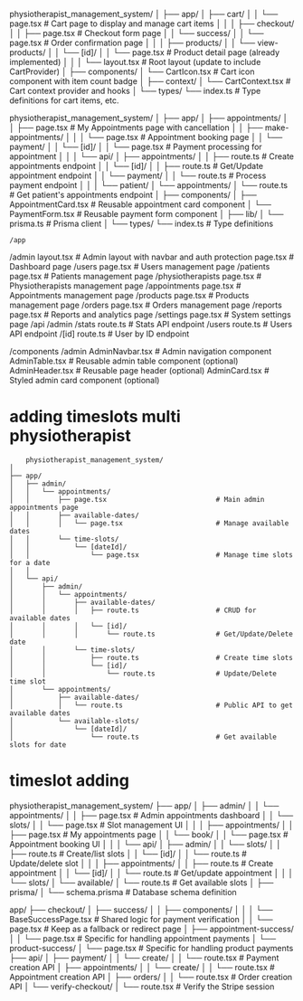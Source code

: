 physiotherapist_management_system/
│
├── app/
│   ├── cart/
│   │   └── page.tsx              # Cart page to display and manage cart items
│   │
│   ├── checkout/
│   │   ├── page.tsx              # Checkout form page
│   │   └── success/
│   │       └── page.tsx          # Order confirmation page
│   │
│   ├── products/
│   │   └── view-products/
│   │       └── [id]/
│   │           └── page.tsx      # Product detail page (already implemented)
│   │
│   └── layout.tsx                # Root layout (update to include CartProvider)
│
├── components/
│   └── CartIcon.tsx              # Cart icon component with item count badge
│
├── context/
│   └── CartContext.tsx           # Cart context provider and hooks
│
└── types/
    └── index.ts                  # Type definitions for cart items, etc.





physiotherapist_management_system/
│
├── app/
│   ├── appointments/
│   │   ├── page.tsx                        # My Appointments page with cancellation
│   │   ├── make-appointments/
│   │   │   └── page.tsx                    # Appointment booking page
│   │   └── payment/
│   │       └── [id]/
│   │           └── page.tsx                # Payment processing for appointment
│   │
│   └── api/
│       ├── appointments/
│       │   ├── route.ts                    # Create appointments endpoint
│       │   └── [id]/
│       │       ├── route.ts                # Get/Update appointment endpoint
│       │       └── payment/
│       │           └── route.ts            # Process payment endpoint
│       │
│       └── patient/
│           └── appointments/
│               └── route.ts                # Get patient's appointments endpoint
│
├── components/
│   ├── AppointmentCard.tsx                 # Reusable appointment card component
│   └── PaymentForm.tsx                     # Reusable payment form component
│
├── lib/
│   └── prisma.ts                           # Prisma client
│
└── types/
    └── index.ts                            # Type definitions




    /app
  /admin
    layout.tsx                # Admin layout with navbar and auth protection
    page.tsx                  # Dashboard page
    /users
      page.tsx                # Users management page
    /patients
      page.tsx                # Patients management page
    /physiotherapists
      page.tsx                # Physiotherapists management page
    /appointments
      page.tsx                # Appointments management page
    /products
      page.tsx                # Products management page
    /orders
      page.tsx                # Orders management page
    /reports
      page.tsx                # Reports and analytics page
    /settings
      page.tsx                # System settings page
  /api
    /admin
      /stats
        route.ts              # Stats API endpoint
      /users
        route.ts              # Users API endpoint
        /[id]
          route.ts            # User by ID endpoint

/components
  /admin
    AdminNavbar.tsx           # Admin navigation component
    AdminTable.tsx            # Reusable admin table component (optional)
    AdminHeader.tsx           # Reusable page header (optional)
    AdminCard.tsx             # Styled admin card component (optional)



# adding timeslots multi physiotherapist

        physiotherapist_management_system/
    │
    ├── app/
    │   ├── admin/
    │   │   └── appointments/
    │   │       ├── page.tsx                           # Main admin appointments page
    │   │       ├── available-dates/
    │   │       │   └── page.tsx                       # Manage available dates 
    │   │       └── time-slots/
    │   │           └── [dateId]/
    │   │               └── page.tsx                   # Manage time slots for a date
    │   │
    │   └── api/
    │       ├── admin/
    │       │   └── appointments/
    │       │       ├── available-dates/
    │       │       │   ├── route.ts                   # CRUD for available dates
    │       │       │   └── [id]/
    │       │       │       └── route.ts               # Get/Update/Delete date
    │       │       └── time-slots/
    │       │           ├── route.ts                   # Create time slots
    │       │           └── [id]/
    │       │               └── route.ts               # Update/Delete time slot
    │       └── appointments/
    │           ├── available-dates/
    │           │   └── route.ts                       # Public API to get available dates
    │           └── available-slots/
    │               └── [dateId]/
    │                   └── route.ts                   # Get available slots for date


# timeslot adding

physiotherapist_management_system/
├── app/
│   ├── admin/
│   │   └── appointments/
│   │       ├── page.tsx                       # Admin appointments dashboard
│   │       └── slots/
│   │           └── page.tsx                   # Slot management UI
│   │
│   ├── appointments/
│   │   ├── page.tsx                           # My appointments page
│   │   └── book/
│   │       └── page.tsx                       # Appointment booking UI
│   │
│   └── api/
│       ├── admin/
│       │   └── slots/
│       │       ├── route.ts                   # Create/list slots
│       │       └── [id]/
│       │           └── route.ts               # Update/delete slot
│       │
│       ├── appointments/
│       │   ├── route.ts                       # Create appointment
│       │   └── [id]/
│       │       └── route.ts                   # Get/update appointment
│       │
│       └── slots/
│           └── available/
│               └── route.ts                   # Get available slots
│
├── prisma/
│   └── schema.prisma                          # Database schema definition







app/
├── checkout/
│   ├── success/
│   │   ├── components/
│   │   │   └── BaseSuccessPage.tsx  # Shared logic for payment verification
│   │   └── page.tsx                 # Keep as a fallback or redirect page
│   ├── appointment-success/
│   │   └── page.tsx                 # Specific for handling appointment payments
│   └── product-success/
│       └── page.tsx                 # Specific for handling product payments
├── api/
│   ├── payment/
│   │   └── create/
│   │       └── route.tsx            # Payment creation API
│   ├── appointments/
│   │   └── create/
│   │       └── route.tsx            # Appointment creation API
│   ├── orders/
│   │   └── route.tsx                # Order creation API
│   └── verify-checkout/
│       └── route.tsx                # Verify the Stripe session